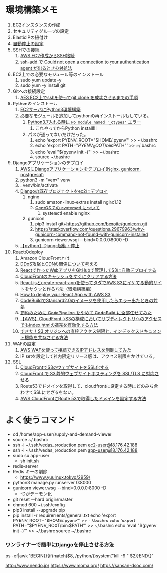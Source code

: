 # 環境構築メモ
 1. EC2インスタンスの作成
 2. セキュリティグループの設定
 3. ElasticIPの紐付け
 4. [自動停止の設定](https://qiita.com/kosuge/items/dfaf7e6586da17818039)
 5. SSHでの接続
    1. [AWS EC2作成からSSH接続](https://qiita.com/gurensouen/items/7382c2d14763436466d2)
    2. [ssh-add で Could not open a connection to your authentication agent が出るときの対処法](https://qiita.com/ytheta/items/cbbd0b833c19784dfa1e)
 6. EC2上での必要なモジュール等のインストール
    1. sudo yum update -y
    2. sudo yum -y install git
 7. Gitへの接続設定
    1. [AES EC2上でsshを使ってgit clone を成功させるまでの手順](https://qiita.com/konuma1022/items/986eb58d4b94bef0c0a5)
 8. Pythonのインストール
    1. [EC2サーバにPython3環境構築](https://qiita.com/tisk_jdb/items/01bd6ef9209acc3a275f)
    2. 必要なモジュールを追加してpythonの再インストールもしている。
       1. [Python3.7入れる時に `No module named '_ctypes'` エラー](http://saruhei1989.hatenablog.com/entry/2019/04/06/090000)
          1. これやってからPython install!!!
       2. パスが通ってないだけだった。
          1. echo 'export PYENV_ROOT="$HOME/.pyenv"' >> ~/.bashrc
          2. echo 'export PATH="$PYENV_ROOT/bin:$PATH"' >> ~/.bashrc
          3. echo 'eval "$(pyenv init -)"' >> ~/.bashrc
          4. source ~/.bashrc
 9.  Djangoアプリケーションのデプロイ
     1.  [AWSにDjangoアプリケーションをデプロイ(Nginx, gunicorn, postgresql)](https://qiita.com/pokotsun/items/1272479e36c5146c6609)
     2.  python3 -m "venv" venv
     3.  . venv/bin/activate
     4.  [Djangoの既存プロジェクトをec2にデプロイ](https://qiita.com/kur/items/fb75354ee53671c79614)
         1.  nginx
             1.  sudo amazon-linux-extras install nginx1.12
             2.  [CentOS 7 の systemctl について](https://labs.precs.co.jp/2014/12/16/75/)
                 1.  systemctl enable nginx
         2.  gunicon
             1.  pip3 install git+https://github.com/benoitc/gunicorn.git
             2.  https://stackoverflow.com/questions/29679963/why-gunicorn-command-not-found-with-gunicorn-installed
             3.  gunicorn viewer.wsgi --bind=0.0.0.0:8000 -D
     5.  [【python】Django起動・停止](https://tokyo-engineer.com/python_django_start_stop/)
 10. Reactのdeploy
     1.  [Amazon CloudFrontとは](https://hacknote.jp/archives/41668/)
     2.  [DDoS攻撃とCDNの関係について考える](https://www.orangeitems.com/entry/2018/10/31/062000)
     3.  [Reactで作ったWebアプリをGitHubで管理してS3に自動デプロイする](https://s8a.jp/react-github-aws-s3-auto-deploy)
     4.  [CloudFrontのキャッシュをすぐにクリアする方法](https://www.aruse.net/entry/2018/10/08/090631)
     5.  [React.jsとcreate-react-appを使ってタダでAWS S3にイケてる動的サイトをサクッと作る方法（環境構築編）](https://goleiro.hatenablog.com/entry/2017/03/20/030018)
     6.  [How to deploy your React App with AWS S3](https://medium.com/dailyjs/a-guide-to-deploying-your-react-app-with-aws-s3-including-https-a-custom-domain-a-cdn-and-58245251f081)
     7.  [CodeBuildでStandard2.0のイメージを使用したらエラー出たときの対処](https://qiita.com/maruware/items/c3a6f6741220ef3e61f7)
     8.  [節約のために CodePipeline をやめて CodeBuild に全部任せてみた](https://michimani.net/post/aws-use-only-codebuild/)
     9.  [【AWS】CloudFront→S3の構成においてサブディレクトリへのアクセスでもindex.htmlの補完を有効化する方法](https://gadgeterkun.hatenablog.com/entry/20191120/1574211600)
     10. [できた！S3 オリジンへの直接アクセス制限と、インデックスドキュメント機能を共存させる方法](https://dev.classmethod.jp/cloud/aws/directory-indexes-in-s3-origin-backed-cloudfront/)
 11. WAFの設定
     1.  [AWS WAFを使って接続できるIPアドレスを制限してみた](https://dev.classmethod.jp/cloud/aws/aws-waf-ip-block/)
     2.  IP setを設定して社内限定リリース版は、アクセス制限をかけている。
 12. SSL
     1.  [CloudFrontでS3のウェブサイトをSSL化する](https://qiita.com/jasbulilit/items/73d70a01a5d3b520450f)
     2.  [CloudFront で S3 静的ウェブサイトホスティングを SSL/TLS に対応させる](https://dev.classmethod.jp/cloud/aws/tls-for-s3-web-hosting-with-cloudfront/)
     3.  Route53でドメインを取得して、cloudfrontに設定する時にどのみち合わせてSSLにせざるをない。
     4.  [AWS CloudFrontにRoute 53で取得したドメインを設定する方法](https://tomokazu-kozuma.com/how-to-set-the-domain-acquired-by-route53-to-aws-cloudfront/)

# よく使うコマンド
 - cd /home/app-user/supply-and-demand-viewer
 - source ~/.bashrc
 - ssh -i ~/.ssh/vedas_production.pem ec2-user@18.176.42.188
 - ssh -i ~/.ssh/vedas_production.pem app-user@18.176.42.188
 - sudo su app-user
   - sh init.sh
 - redis-server
 - Redis キーの削除
   - https://www.yuulinux.tokyo/2959/
 - python3 manage.py runserver 0:8000
 - gunicorn viewer.wsgi --bind=0.0.0.0:8000 -D
   - -Dがデーモン化
 - git reset --hard origin/master
- chmod 600 ~/.ssh/config
- pip3 install --upgrade pip
- pip install -r requirements/general.txt
echo 'export PYENV_ROOT="$HOME/.pyenv"' >> ~/.bashrc
echo 'export PATH="$PYENV_ROOT/bin:$PATH"' >> ~/.bashrc
echo 'eval "$(pyenv init -)"' >> ~/.bashrc
source ~/.bashrc
### ワンライナーで簡単にDjangoを停止させる方法
ps -ef|awk 'BEGIN{}{if(match($8, /python/))system("kill -9 " $2)}END{}'

http://www.nendo.jp/
https://www.moma.org/
https://sansan-dsoc.com/